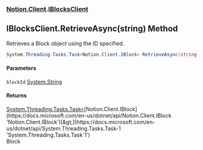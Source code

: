 ### [Notion.Client](Notion.Client.md 'Notion.Client').[IBlocksClient](Notion.Client.IBlocksClient.md 'Notion.Client.IBlocksClient')

## IBlocksClient.RetrieveAsync(string) Method

Retrieves a Block object using the ID specified.

```csharp
System.Threading.Tasks.Task<Notion.Client.IBlock> RetrieveAsync(string blockId);
```
#### Parameters

<a name='Notion.Client.IBlocksClient.RetrieveAsync(string).blockId'></a>

`blockId` [System.String](https://docs.microsoft.com/en-us/dotnet/api/System.String 'System.String')

#### Returns
[System.Threading.Tasks.Task&lt;](https://docs.microsoft.com/en-us/dotnet/api/System.Threading.Tasks.Task-1 'System.Threading.Tasks.Task`1')[Notion.Client.IBlock](https://docs.microsoft.com/en-us/dotnet/api/Notion.Client.IBlock 'Notion.Client.IBlock')[&gt;](https://docs.microsoft.com/en-us/dotnet/api/System.Threading.Tasks.Task-1 'System.Threading.Tasks.Task`1')  
Block
